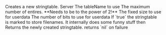 <function name="CreateStringTableEx" parent="stringtable" type="libraryfunc">
	<description>
		Creates a new stringtable.
	</description>
	<realm>Server</realm>
	<args>
		<arg name="tableName" type="string">The tableName to use</arg>
		<arg name="maxEntries" type="number">The maximum number of entires. **Needs to be to the power of 2!**</arg>
		<arg name="userdatafixedsize" type="number" default="0">The fixed size to use for userdata</arg>
		<arg name="userdatanetworkbits" type="number" default="0">The number of bits to use for userdata</arg>
		<arg name="isFileNames" type="boolean" default="false">If `true` the stringtable is marked to store filenames. It internally does some funny stuff then</arg>
	</args>
	<rets>
		<ret name="stringtable" type="INetworkStringTable">Returns the newly created stringtable. returns `nil` on failure</ret>
	</rets>
</function>